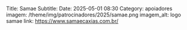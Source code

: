 Title: Samae
Subtitle: 
Date: 2025-05-01 08:30
Category: apoiadores
imagem: /theme/img/patrocinadores/2025/samae.png
imagem_alt: logo samae
link: https://www.samaecaxias.com.br/